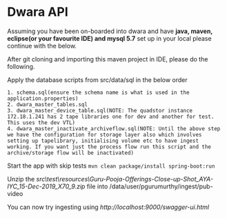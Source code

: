 # Dwara API
Assuming you have been on-boarded into dwara and have **java, maven, eclipse(or your favourite IDE) and mysql 5.7** set up in your local please continue with the below.

After git cloning and importing this maven project in IDE, please do the following.

Apply the database scripts from src/data/sql in the below order

    1. schema.sql(ensure the schema name is what is used in the application.properties)
    2. dwara_master_tables.sql
    3. dwara_master_device_table.sql(NOTE: The quadstor instance 172.18.1.241 has 2 tape libraries one for dev and another for test. This uses the dev VTL)
    4. dwara_master_inactivate_archiveflow.sql(NOTE: Until the above step we have the configuration for storage layer also which involves setting up tapelibrary, initialising volume etc to have ingest working. If you want just the process flow run this script and the archive/storage flow will be inactivated)
	
Start the app with skip tests
    ```mvn clean package/install spring-boot:run```
	
Unzip the *src\test\resources\Guru-Pooja-Offerings-Close-up-Shot_AYA-IYC_15-Dec-2019_X70_9.zip* file into /data/user/pgurumurthy/ingest/pub-video

You can now try ingesting using *http://localhost:9000/swagger-ui.html*

